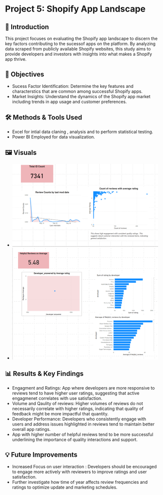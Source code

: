 # Project 5: Shopify App Landscape

## 📌 Introduction
This project focuses on evaluating the Shopify app landscape to discern the key factors contributing to the sucessof apps on the platform.  By analyzing data scraped from publicly available Shopify websites, this study aims to provide developers and investors with insights into what makes a Shopify app thrive.

## 📌 Objectives
 - Sucess Factor Identification: Determine the key features and characterstics that are common among successful Shopify apps.
 - Market Insights: Understand the dynamics of the Shopify app market including trends in app usage and customer preferences.

## 🛠 Methods & Tools Used
- Excel for intial data claning , analysis and to perform statistical testing.
- Power BI Employed for data visualization.
  
## 🖼 Visuals
- ![Project5_visual1](https://github.com/gedebumeron/Data-Projects-Triple-Ten-/blob/main/Shopify%20App%20landscape%20.png)
- ![Project5_visual2](https://github.com/gedebumeron/Data-Projects-Triple-Ten-/blob/main/Shopify%20reviews.png)

## 📊 Results & Key Findings
- Engagment and Ratings: App where developers are more responsive to reviews tend to have higher user ratings, suggesting that active engagmenet correlates with use satisfaction.
- Volume and Qaulity of reviews: Higher volumes of reviews do not necessarily correlate with higher ratings, indicating that quality of feedback might be more impactful that quantity.
- Developer Performance: Developers who consistently engage with users and address issues highlighted in reviews tend to maintain better overall app ratings.
- App with higher number of helpful reviews tend to be more successful underlining the importance of quality interactions and support.

## 💡 Future Improvements
- Increased Focus on user interaction : Developers should be encouraged to engage more actively with reviewers to improve ratings and user satisfaction.
- Further investigate how time of year affects review frequencies and ratings to optimize update and marketing schedules.
